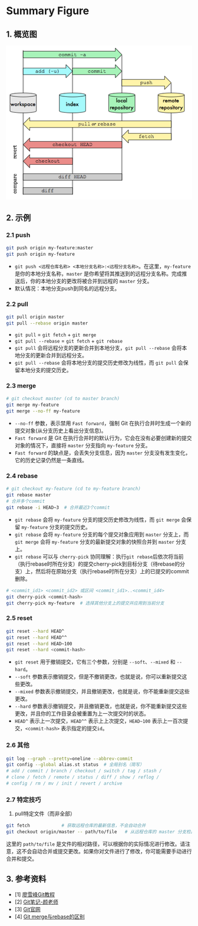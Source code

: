 # Summary Figure

## 1. 概览图
![概览图](./summary.png)

## 2. 示例
### 2.1 push
```bash
git push origin my-feature:master
git push origin my-feature
```
- `git push <远程仓库名称> <本地分支名称>:<远程分支名称>`。在这里，`my-feature` 是你的本地分支名称，`master` 是你希望将其推送到的远程分支名称。完成推送后，你的本地分支的更改将被合并到远程的 `master` 分支。
- 默认情况：本地分支push到同名的远程分支。

### 2.2 pull
```bash
git pull origin master
git pull --rebase origin master
```
- `git pull` = `git fetch` + `git merge`
- `git pull --rebase` = `git fetch` + `git rebase`
- `git pull` 会将远程分支的更新合并到本地分支，`git pull --rebase` 会将本地分支的更新合并到远程分支。
- `git pull --rebase` 会将本地分支的提交历史修改为线性，而 `git pull` 会保留本地分支的提交历史。

### 2.3 merge
```bash
# git checkout master (cd to master branch)
git merge my-feature
git merge --no-ff my-feature
```
- `--no-ff` 参数，表示禁用 `Fast forward`，强制 Git 在执行合并时生成一个新的提交对象(从分支历史上看出分支信息)。
- `Fast forward` 是 Git 在执行合并时的默认行为，它会在没有必要创建新的提交对象的情况下，直接将 `master` 分支指向 `my-feature` 分支。
- `Fast forward` 的缺点是，会丢失分支信息，因为 `master` 分支没有发生变化，它的历史记录仍然是一条直线。

### 2.4 rebase
```bash
# git checkout my-feature (cd to my-feature branch)
git rebase master
# 合并多个commit
git rebase -i HEAD~3  # 合并最近3个commit
```
- `git rebase` 会将 `my-feature` 分支的提交历史修改为线性，而 `git merge` 会保留 `my-feature` 分支的提交历史。
- `git rebase` 会将 `my-feature` 分支的每个提交对象应用到 `master` 分支上，而 `git merge` 会将 `my-feature` 分支的最新提交对象的快照合并到 `master` 分支上。
- `git rebase` 可以与 `cherry-pick` 协同理解：执行`git rebase`后依次将当前（执行rebase时所在分支）的提交cherry-pick到目标分支（待rebase的分支）上，然后将在原始分支（执行rebase时所在分支）上的已提交的commit删除。
```bash
# <commit_id1> <commit_id2> 或区间 <commit_id1>..<commit_id4>
git cherry-pick <commit-hash>  
git cherry-pick my-feature  # 选择其他分支上的提交并应用到当前分支
```

### 2.5 reset
```bash
git reset --hard HEAD^
git reset --hard HEAD^^
git reset --hard HEAD~100
git reset --hard <commit-hash>
```
- `git reset` 用于撤销提交，它有三个参数，分别是 `--soft`、`--mixed` 和 `--hard`。
- `--soft` 参数表示撤销提交，但是不撤销更改，也就是说，你可以重新提交这些更改。
- `--mixed` 参数表示撤销提交，并且撤销更改，也就是说，你不能重新提交这些更改。
- `--hard` 参数表示撤销提交，并且撤销更改，也就是说，你不能重新提交这些更改，并且你的工作目录会被重置为上一次提交时的状态。
- `HEAD^` 表示上一次提交，`HEAD^^` 表示上上次提交，`HEAD~100` 表示上一百次提交，`<commit-hash>` 表示指定的提交`id`。

### 2.6 其他
```bash
git log --graph --pretty=oneline --abbrev-commit
git config --global alias.st status  # 全局别名（简写）
# add / commit / branch / checkout / switch / tag / stash / 
# clone / fetch / remote / status / diff / show / reflog / 
# config / rm / mv / init / revert / archive
```

### 2.7 特定技巧

1.  pull特定文件（而非全部）
```bash
git fetch            # 获取远程仓库的最新信息，不会自动合并
git checkout origin/master -- path/to/file   # 从远程仓库的 master 分支检出特定文件
```
这里的 `path/to/file` 是文件的相对路径，可以根据你的实际情况进行修改。请注意，这不会自动合并或提交更改。如果你对文件进行了修改，你可能需要手动进行合并和提交。




## 3. 参考资料
- [1] [廖雪峰Git教程](https://www.liaoxuefeng.com/wiki/896043488029600/897271968352576)
- [2] [Git笔记-颜老师](https://yanhaijing.com/git/2014/11/01/my-git-note/)
- [3] [Git官网](http://git-scm.com)
- [4] [Git merge与rebase的区别](https://blog.csdn.net/michaelshare/article/details/79108233)